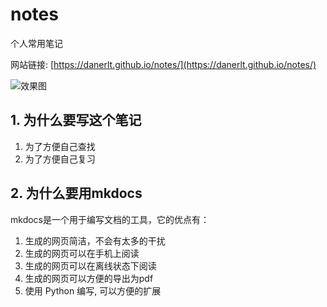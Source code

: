 # notes
个人常用笔记

网站链接: [https://danerlt.github.io/notes/](https://danerlt.github.io/notes/)

![效果图](https://danerlt-1258802437.cos.ap-chongqing.myqcloud.com/2023-05-09-345dzA.png)

## 1. 为什么要写这个笔记

1. 为了方便自己查找
2. 为了方便自己复习

## 2. 为什么要用mkdocs
mkdocs是一个用于编写文档的工具，它的优点有：
1. 生成的网页简洁，不会有太多的干扰
2. 生成的网页可以在手机上阅读
3. 生成的网页可以在离线状态下阅读
4. 生成的网页可以方便的导出为pdf
5. 使用 Python 编写, 可以方便的扩展